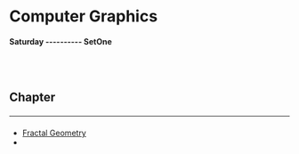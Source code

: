 <!--markdown practice-->
# Computer Graphics

#### **Saturday  ---------- SetOne</br>**


## </br></br>Chapter<hr/>

- [Fractal Geometry][P1]
- 





<!--Links-->
[P1]: https://github.com/HasanTarik-REC/Note-Collections/blob/Feature/Fourth%20Year/Even%20Semester/Computer%20Graphics/SetOne.md
<!--End-->
